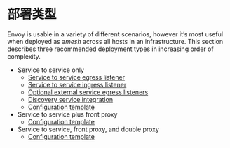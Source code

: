 # 部署类型

Envoy is usable in a variety of different scenarios, however it’s most useful when deployed as a*mesh* across all hosts in an infrastructure. This section describes three recommended deployment types in increasing order of complexity.

- Service to service only
  - [Service to service egress listener](service_to_service.md#service-to-service-egress-listener)
  - [Service to service ingress listener](service_to_service.md#service-to-service-ingress-listener)
  - [Optional external service egress listeners](service_to_service.md#optional-external-service-egress-listeners)
  - [Discovery service integration](service_to_service.md#discovery-service-integration)
  - [Configuration template](service_to_service.md#configuration-template)
- Service to service plus front proxy
  - [Configuration template](front_proxy.md#configuration-template)
- Service to service, front proxy, and double proxy
  - [Configuration template](double_proxy.md#configuration-template)